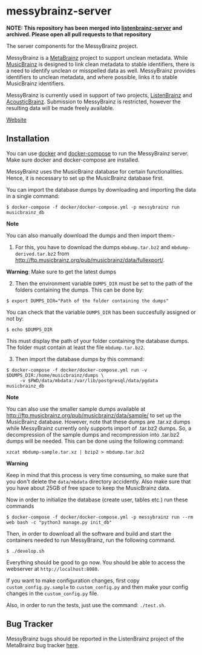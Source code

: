 messybrainz-server
==================

__NOTE: This repository has been merged into
[listenbrainz-server](https://github.com/metabrainz/listenbrainz-server) and archived. Please open
all pull requests to that repository__

The server components for the MessyBrainz project.

MessyBrainz is a [MetaBrainz](https://metabrainz.org) project to support unclean metadata. While
[MusicBrainz](https://musicbrainz.org) is designed to link clean metadata to stable identifiers,
there is a need to identify unclean or misspelled data as well. MessyBrainz provides identifiers to
unclean metadata, and where possible, links it to stable MusicBrainz identifiers.

MessyBrainz is currently used in support of two projects, [ListenBrainz](https://listenbrainz.org)
and [AcousticBrainz](https://acousticbrainz.org). Submission to MessyBrainz is restricted, however
the resulting data will be made freely available.

[Website](https://messybrainz.org)

## Installation

You can use [docker](https://www.docker.com/) and [docker-compose](https://docs.docker.com/compose/)
to run the MessyBrainz server. Make sure docker and docker-compose are installed.

MessyBrainz uses the MusicBrainz database for certain functionalities. Hence, it is necessary
to set up the MusicBrainz database first.

You can import the database dumps by downloading and importing the data in
a single command:

    $ docker-compose -f docker/docker-compose.yml -p messybrainz run musicbrainz_db

**Note**

You can also manually download the dumps and then import them:-

1. For this, you have to download the dumps ``mbdump.tar.bz2`` and ``mbdump-derived.tar.bz2``
from http://ftp.musicbrainz.org/pub/musicbrainz/data/fullexport/.

**Warning**: Make sure to get the latest dumps

2. Then the environment variable ``DUMPS_DIR`` must be set to the path of the
folders containing the dumps. This can be done by:

```
$ export DUMPS_DIR="Path of the folder containing the dumps"
```

You can check that the variable ``DUMPS_DIR`` has been succesfully assigned or not by:

```
$ echo $DUMPS_DIR
```

This must display the path of your folder containing the database dumps. The folder must contain at least the file    ``mbdump.tar.bz2``.

3. Then import the database dumps by this command:

```
$ docker-compose -f docker/docker-compose.yml run -v $DUMPS_DIR:/home/musicbrainz/dumps \
     -v $PWD/data/mbdata:/var/lib/postgresql/data/pgdata musicbrainz_db
```

**Note**

You can also use the smaller sample dumps available at http://ftp.musicbrainz.org/pub/musicbrainz/data/sample/
to set up the MusicBrainz database. However, note that these dumps are .tar.xz
dumps while MessyBrainz currently only supports import of .tar.bz2 dumps.
So, a decompression of the sample dumps and recompression into .tar.bz2 dumps
will be needed. This can be done using the following command:

    xzcat mbdump-sample.tar.xz | bzip2 > mbdump.tar.bz2

**Warning**

Keep in mind that this process is very time consuming, so make sure that you don't delete the ``data/mbdata`` directory accidently. Also make sure that you have about 25GB of free space to keep the MusicBrainz data.


Now in order to initialize the database (create user, tables etc.) run these commands

    $ docker-compose -f docker/docker-compose.yml -p messybrainz run --rm web bash -c "python3 manage.py init_db"

Then, in order to download all the software and build and start the containers needed to run
MessyBrainz, run the following command.

    $ ./develop.sh

Everything should be good to go now. You should be able to access the webserver at `http://localhost:8080`.

If you want to make configuration changes, first copy `custom_config.py.sample` to `custom_config.py`
and then make your config changes in the `custom_config.py` file.

Also, in order to run the tests, just use the command: `./test.sh`.

## Bug Tracker

MessyBrainz bugs should be reported in the ListenBrainz project of the MetaBrainz bug tracker
[here](https://tickets.metabrainz.org).
